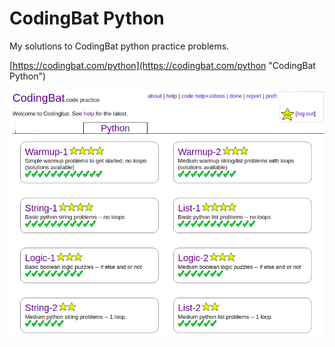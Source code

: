 # CodingBat Python
My solutions to CodingBat python practice problems.

[https://codingbat.com/python](https://codingbat.com/python "CodingBat Python")


![alt text](https://github.com/akiltipu/codingbat-python/blob/master/codingbat-python.png "CodingBat Python")
